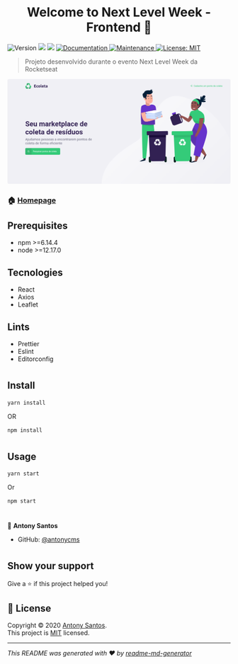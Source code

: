 <h1 align="center">Welcome to Next Level Week - Frontend 👋</h1>
<p>
  <img alt="Version" src="https://img.shields.io/badge/version-1.0.0-blue.svg?cacheSeconds=2592000" />
  <img src="https://img.shields.io/badge/npm-%3E%3D6.14.4-blue.svg" />
  <img src="https://img.shields.io/badge/node-%3E%3D12.17.0-blue.svg" />
  <a href="https://github.com/kefranabg/readme-md-generator#readme" target="_blank">
    <img alt="Documentation" src="https://img.shields.io/badge/documentation-yes-brightgreen.svg" />
  </a>
  <a href="https://github.com/kefranabg/readme-md-generator/graphs/commit-activity" target="_blank">
    <img alt="Maintenance" src="https://img.shields.io/badge/Maintained%3F-yes-green.svg" />
  </a>
  <a href="https://github.com/kefranabg/readme-md-generator/blob/master/LICENSE" target="_blank">
    <img alt="License: MIT" src="https://img.shields.io/github/license/antonycms/next-level-week-01" />
  </a>
</p>

> Projeto desenvolvido durante o evento Next Level Week da Rocketseat

<img style="border-radius: 4px;" src="../assets/printhome2.png"/>

### 🏠 [Homepage](https://github.com/kefranabg/readme-md-generator#readme)

## Prerequisites

- npm >=6.14.4
- node >=12.17.0

## Tecnologies
- React
- Axios
- Leaflet

## Lints
- Prettier
- Eslint
- Editorconfig

#
## Install

```sh
yarn install
```
OR
```sh
npm install
```
#
## Usage

```sh
yarn start
```
Or
```sh
npm start
```

#

👤 **Antony Santos**

* GitHub: [@antonycms](https://github.com/antonycms)

#
## Show your support

Give a ⭐️ if this project helped you!

## 📝 License

Copyright © 2020 [Antony Santos](https://github.com/antonycms).<br />
This project is [MIT](https://github.com/kefranabg/readme-md-generator/blob/master/LICENSE) licensed.

***
_This README was generated with ❤️ by [readme-md-generator](https://github.com/kefranabg/readme-md-generator)_